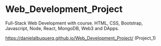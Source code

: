 # Web_Development_Project
Full-Stack Web Development with course. HTML, CSS, Bootstrap, Javascript, Node, React, MongoDB, Web3 and DApps.

https://danielalbuquerq.github.io/Web_Development_Project/ (Project_1)
